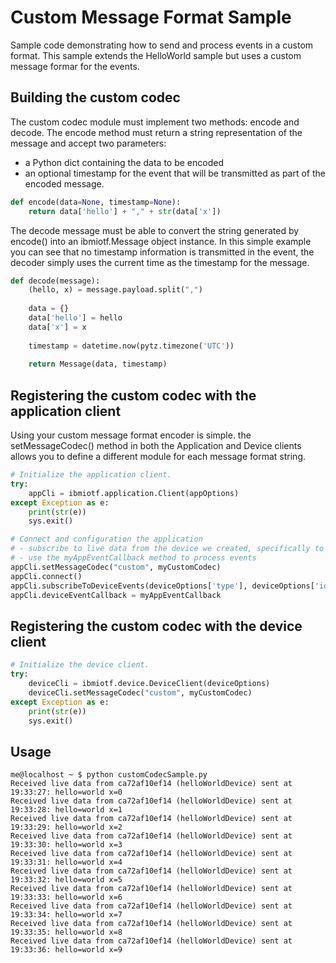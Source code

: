 # Custom Message Format Sample
Sample code demonstrating how to send and process events in a custom format.  This sample extends the HelloWorld sample but uses a custom message formar for the events.

## Building the custom codec
The custom codec module must implement two methods: encode and decode.  The encode method must return a string representation of the message and accept two parameters:
* a Python dict containing the data to be encoded
* an optional timestamp for the event that will be transmitted as part of the encoded message.

```python
def encode(data=None, timestamp=None):
    return data['hello'] + "," + str(data['x'])
```

The decode message must be able to convert the string generated by encode() into an ibmiotf.Message object instance.  In this simple example you can see that no timestamp information is transmitted in the event, the decoder simply uses the current time as the timestamp for the message.

```python
def decode(message):
    (hello, x) = message.payload.split(",")
    
    data = {}
    data['hello'] = hello
    data['x'] = x
    
    timestamp = datetime.now(pytz.timezone('UTC'))
    
    return Message(data, timestamp)
```

## Registering the custom codec with the application client
Using your custom message format encoder is simple.  the setMessageCodec() method in both the Application and Device clients allows you to define a different module for each message format string.

```python
# Initialize the application client.
try:
	appCli = ibmiotf.application.Client(appOptions)
except Exception as e:
	print(str(e))
	sys.exit()

# Connect and configuration the application
# - subscribe to live data from the device we created, specifically to "greeting" events
# - use the myAppEventCallback method to process events
appCli.setMessageCodec("custom", myCustomCodec)
appCli.connect()
appCli.subscribeToDeviceEvents(deviceOptions['type'], deviceOptions['id'], "greeting")
appCli.deviceEventCallback = myAppEventCallback
```


## Registering the custom codec with the device client
```python
# Initialize the device client.
try:
	deviceCli = ibmiotf.device.DeviceClient(deviceOptions)
	deviceCli.setMessageCodec("custom", myCustomCodec)
except Exception as e:
	print(str(e))
	sys.exit()
```

## Usage

```
me@localhost ~ $ python customCodecSample.py
Received live data from ca72af10ef14 (helloWorldDevice) sent at 19:33:27: hello=world x=0
Received live data from ca72af10ef14 (helloWorldDevice) sent at 19:33:28: hello=world x=1
Received live data from ca72af10ef14 (helloWorldDevice) sent at 19:33:29: hello=world x=2
Received live data from ca72af10ef14 (helloWorldDevice) sent at 19:33:30: hello=world x=3
Received live data from ca72af10ef14 (helloWorldDevice) sent at 19:33:31: hello=world x=4
Received live data from ca72af10ef14 (helloWorldDevice) sent at 19:33:32: hello=world x=5
Received live data from ca72af10ef14 (helloWorldDevice) sent at 19:33:33: hello=world x=6
Received live data from ca72af10ef14 (helloWorldDevice) sent at 19:33:34: hello=world x=7
Received live data from ca72af10ef14 (helloWorldDevice) sent at 19:33:35: hello=world x=8
Received live data from ca72af10ef14 (helloWorldDevice) sent at 19:33:36: hello=world x=9
```

